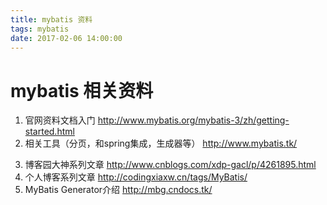 ```yaml
---
title: mybatis 资料
tags: mybatis
date: 2017-02-06 14:00:00 
---
```

# mybatis 相关资料
1. 官网资料文档入门 http://www.mybatis.org/mybatis-3/zh/getting-started.html
2. 相关工具（分页，和spring集成，生成器等）  http://www.mybatis.tk/
<!--more -->
3. 博客园大神系列文章 http://www.cnblogs.com/xdp-gacl/p/4261895.html
4. 个人博客系列文章 http://codingxiaxw.cn/tags/MyBatis/
5. MyBatis Generator介绍
  http://mbg.cndocs.tk/